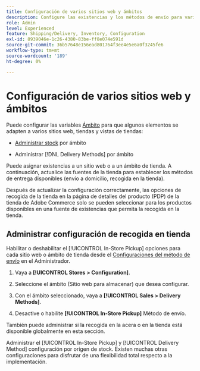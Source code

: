 ```yaml
---
title: Configuración de varios sitios web y ámbitos
description: Configure las existencias y los métodos de envío para varios sitios web y ámbitos de almacenamiento.
role: Admin
level: Experienced
feature: Shipping/Delivery, Inventory, Configuration
exl-id: 8939046e-1c26-4380-83be-ff8e074e591d
source-git-commit: 36b57648e156ead801764f3ee4e5e6a0f3245fe6
workflow-type: tm+mt
source-wordcount: '189'
ht-degree: 0%

---
```


# Configuración de varios sitios web y ámbitos

Puede configurar las variables [Ámbito](https://docs.magento.com/user-guide/configuration/scope.html) para que algunos elementos se adapten a varios sitios web, tiendas y vistas de tiendas:

- [Administrar stock](https://docs.magento.com/user-guide/catalog/inventory-stock.html) por ámbito

- Administrar [!DNL Delivery Methods] por ámbito

Puede asignar existencias a un sitio web o a un ámbito de tienda. A continuación, actualice las fuentes de la tienda para establecer los métodos de entrega disponibles (envío a domicilio, recogida en la tienda).

Después de actualizar la configuración correctamente, las opciones de recogida de la tienda en la página de detalles del producto (PDP) de la tienda de Adobe Commerce solo se pueden seleccionar para los productos disponibles en una fuente de existencias que permita la recogida en la tienda.

## Administrar configuración de recogida en tienda

Habilitar o deshabilitar el [!UICONTROL In-Store Pickup] opciones para cada sitio web o ámbito de tienda desde el [Configuraciones del método de envío](enable-general.md#delivery-methods) en el Administrador.

1. Vaya a **[!UICONTROL Stores > Configuration]**.

1. Seleccione el ámbito (Sitio web para almacenar) que desea configurar.

1. Con el ámbito seleccionado, vaya a **[!UICONTROL Sales > Delivery Methods]**.

1. Desactive o habilite **[!UICONTROL In-Store Pickup]** Método de envío.

También puede administrar si la recogida en la acera o en la tienda está disponible globalmente en esta sección.

Administrar el [!UICONTROL In-Store Pickup] y [!UICONTROL Delivery Method] configuración por origen de stock. Existen muchas otras configuraciones para disfrutar de una flexibilidad total respecto a la implementación.
